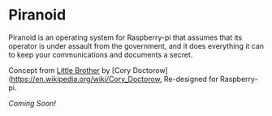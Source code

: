 # Piranoid
Piranoid is an operating system for Raspberry-pi that assumes that its operator is under assault from the government, and it does everything it can to keep your communications and documents a secret.

Concept from [Little Brother](https://en.wikipedia.org/wiki/Little_Brother_(Doctorow_novel)) by [Cory Doctorow](https://en.wikipedia.org/wiki/Cory_Doctorow, Re-designed for Raspberry-pi.

*Coming Soon!*
